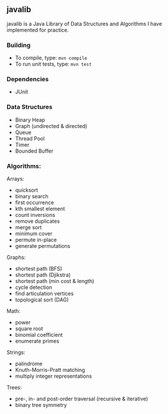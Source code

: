 ## javalib

javalib is a Java Library of Data Structures and Algorithms I have implemented for practice.

### Building

* To compile, type: `mvn compile`
* To run unit tests, type: `mvn test`

### Dependencies

* JUnit

### Data Structures

* Binary Heap
* Graph (undirected & directed)
* Queue
* Thread Pool
* Timer
* Bounded Buffer

### Algorithms:

Arrays:
* quicksort
* binary search
* first occurrence
* kth smallest element
* count inversions
* remove duplicates
* merge sort
* minimum cover
* permute in-place
* generate permutations

Graphs:
* shortest path (BFS)
* shortest path (Djikstra)
* shortest path (min cost & length)
* cycle detection
* find articulation vertices
* topological sort (DAG)

Math:
* power
* square root
* binomial coefficient
* enumerate primes

Strings:
* palindrome
* Knuth-Morris-Pratt matching
* multiply integer representations

Trees:
* pre-, in- and post-order traversal (recursive & iterative)
* binary tree symmetry
